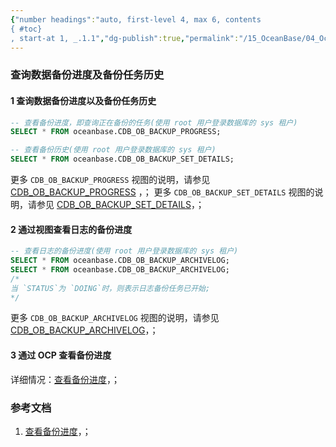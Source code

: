```yaml
---
{"number headings":"auto, first-level 4, max 6, contents
{ #toc}
, start-at 1, _.1.1","dg-publish":true,"permalink":"/15_OceanBase/04_OceanBase 高可用和容灾/备份恢复管理/查询数据备份进度及备份任务历史/","dgPassFrontmatter":true}
---
```



### 查询数据备份进度及备份任务历史
#### 1 查询数据备份进度以及备份任务历史

```sql
-- 查看备份进度，即查询正在备份的任务(使用 root 用户登录数据库的 sys 租户)
SELECT * FROM oceanbase.CDB_OB_BACKUP_PROGRESS;

-- 查看备份历史(使用 root 用户登录数据库的 sys 租户)
SELECT * FROM oceanbase.CDB_OB_BACKUP_SET_DETAILS;
```
更多 `CDB_OB_BACKUP_PROGRESS` 视图的说明，请参见 [CDB_OB_BACKUP_PROGRESS](https://www.oceanbase.com/docs/enterprise-oceanbase-database-cn-10000000000945440) ，；
更多 `CDB_OB_BACKUP_SET_DETAILS` 视图的说明，请参见  [CDB_OB_BACKUP_SET_DETAILS](https://www.oceanbase.com/docs/enterprise-oceanbase-database-cn-10000000000945439)，；


#### 2 通过视图查看日志的备份进度
```sql
-- 查看日志的备份进度(使用 root 用户登录数据库的 sys 租户)
SELECT * FROM oceanbase.CDB_OB_BACKUP_ARCHIVELOG;
SELECT * FROM oceanbase.CDB_OB_BACKUP_ARCHIVELOG;
/*
当 `STATUS`为 `DOING`时，则表示日志备份任务已开始;
*/
```
更多 `CDB_OB_BACKUP_ARCHIVELOG` 视图的说明，请参见 [CDB_OB_BACKUP_ARCHIVELOG](https://www.oceanbase.com/docs/enterprise-oceanbase-database-cn-10000000000945458)，；


#### 3 通过 OCP 查看备份进度
详细情况：[查看备份进度](https://www.oceanbase.com/docs/enterprise-oceanbase-database-cn-10000000000355896)，；

### 参考文档
1. [查看备份进度](https://www.oceanbase.com/docs/enterprise-oceanbase-database-cn-10000000000355896)，；
